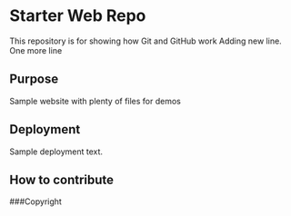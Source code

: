 # Starter Web Repo

This repository is for showing how Git and GitHub work
Adding new line.
One more line

## Purpose

Sample website with plenty of files for demos

## Deployment

Sample deployment text.

## How to contribute

###Copyright